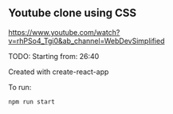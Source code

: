 ## Youtube clone using CSS

https://www.youtube.com/watch?v=rhPSo4_Tgi0&ab_channel=WebDevSimplified

TODO: Starting from: 26:40

Created with create-react-app

To run:

```npm run start```
